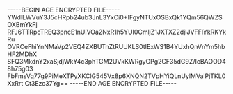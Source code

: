 -----BEGIN AGE ENCRYPTED FILE-----
YWdlLWVuY3J5cHRpb24ub3JnL3YxCi0+IFgyNTUxOSBxQk1YQm56QWZSOXBmYkFj
RFJ6TTRpcTREQ3pncE1nUlVOa2NxR1h5YUI0CmljZ1JXTXZ2djlJVFFlYkRKYkRu
OVRCeFhiYnNMaVp2VEQ4ZXBUTnZtRUUKLS0tIExWS1B4YUxhQnVnYm5hbHF2MDhX
SFQ3MkdnY2xaSjdjWkY4c3phTGM2UVkKWRgyOPg2CF35dG9Z/IcBAOOD48h75g03
FbFmsVq77g9PiMeXTPyXKClG545Vx8p6XNQN2TVpHYiQLnUylMVaiPjTKL0XxRrt
Ct3Ezc37Yg==
-----END AGE ENCRYPTED FILE-----
